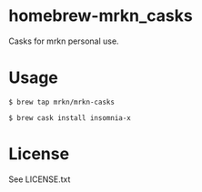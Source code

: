 # homebrew-mrkn_casks

Casks for mrkn personal use.

# Usage

```
$ brew tap mrkn/mrkn-casks
```

```
$ brew cask install insomnia-x
```

# License

See LICENSE.txt
